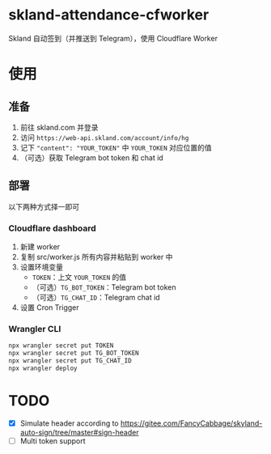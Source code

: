 # skland-attendance-cfworker
Skland 自动签到（并推送到 Telegram），使用 Cloudflare Worker

# 使用
## 准备
1. 前往 skland.com 并登录
2. 访问 `https://web-api.skland.com/account/info/hg`
4. 记下 `"content": "YOUR_TOKEN"` 中 `YOUR_TOKEN` 对应位置的值
5. （可选）获取 Telegram bot token 和 chat id

## 部署
以下两种方式择一即可

### Cloudflare dashboard
1. 新建 worker
2. 复制 src/worker.js 所有内容并粘贴到 worker 中
3. 设置环境变量
	- `TOKEN`：上文 `YOUR_TOKEN` 的值
	- （可选）`TG_BOT_TOKEN`：Telegram bot token
	- （可选）`TG_CHAT_ID`：Telegram chat id
4. 设置 Cron Trigger

### Wrangler CLI
```sh
npx wrangler secret put TOKEN
npx wrangler secret put TG_BOT_TOKEN
npx wrangler secret put TG_CHAT_ID
npx wrangler deploy
```


# TODO
- [x] Simulate header according to https://gitee.com/FancyCabbage/skyland-auto-sign/tree/master#sign-header
- [ ] Multi token support
